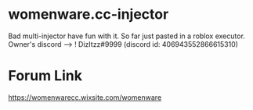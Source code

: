 # womenware.cc-injector
Bad multi-injector have fun with it.
So far just pasted in a roblox executor.
Owner's discord --> ! DizItzz#9999 (discord id: 406943552866615310)
# Forum Link
https://womenwarecc.wixsite.com/womenware

